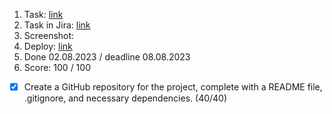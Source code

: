 1. Task: [link](https://github.com/)
2. Task in Jira: [link](https://aliaksei-h9.atlassian.net/browse/)
3. Screenshot:
4. Deploy: [link](https://github.com/)
5. Done 02.08.2023 / deadline 08.08.2023
6. Score: 100 / 100

- [x] Create a GitHub repository for the project, complete with a README file, .gitignore, and necessary dependencies. (40/40)
